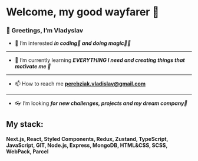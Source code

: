 <h1>Welcome, my good wayfarer 🤠</h1>
       <h3> 👋 Greetings, I’m Vladyslav</h3>

- 👀 I’m interested ***in coding📜 and doing magic🌈🌠***
-------------------------------------------------------
- 🌱 I’m currently learning  ***EVERYTHING I need and creating things that motivate me 🤺***  
-------------------------------------------------------
- 📫 How to reach me **perebziak.vladislav@gmail.com**
-------------------------------------------------------
- 👓 I’m looking ***for new challenges, projects and my dream company💼***

<h2>My stack:</h2>
<h4> Next.js, React, Styled Components, Redux, Zustand, TypeScript, JavaScript, GIT, Node.js, Express, MongoDB, HTML&CSS, SCSS, WebPack, Parcel</h4>

<!---
Vladislav-UZH/Vladislav-UZH is a ✨ special ✨ repository because its `README.md` (this file) appears on your GitHub profile.
You can click the Preview link to take a look at your changes.
--->

